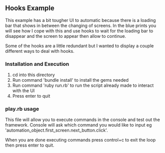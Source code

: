 ## Hooks Example

This example has a bit tougher UI to automatic because there is a loading bar that shows in between the changing of screens.
In the blue prints you will see how I cope with this and use hooks to wait for the loading bar to disappear and the screen
to appear then allow to continue.

Some of the hooks are a little redundant but I wanted to display a couple different ways to deal with hooks.

### Installation and Execution

1. cd into this directory
2. Run command 'bundle install' to install the gems needed
3. Run command 'ruby run.rb' to run the script already made to interact with the UI
4. Press enter to quit

### play.rb usage

This file will allow you to execute commands in the console and test out the framework.  Console will ask which command
you would like to input eg 'automation_object.first_screen.next_button.click'.

When you are done executing commands press control+c to exit the loop then press enter to quit.

